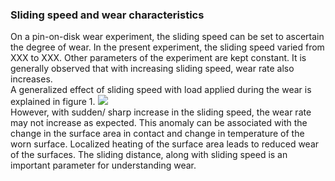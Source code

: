 ### Sliding speed and wear characteristics <br>
On a pin-on-disk wear experiment, the sliding speed can be set to ascertain the degree of wear. In the present experiment, the sliding speed varied from XXX to XXX. Other parameters of the experiment are kept constant. It is generally observed that with increasing sliding speed, wear rate also increases. <br>
A generalized effect of sliding speed with load applied during the wear is explained in figure 1. 
<image src=images/image1.PNG><br>
However, with sudden/ sharp increase in the sliding speed, the wear rate may not increase as expected. This anomaly can be associated with the change in the surface area in contact and change in temperature of the worn surface. Localized heating of the surface area leads to reduced wear of the surfaces. The sliding distance, along with sliding speed is an important parameter for understanding wear. 